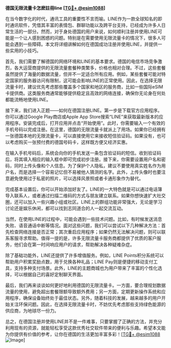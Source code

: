 **德国无限流量卡怎麽註冊line [[TG💪+ @esim1088](https://t.me/s/esim1088)]**

在当今数字化的时代，通讯工具的重要性不言而喻。LINE作为一款全球知名的即时通讯软件，凭借其丰富的表情包、群聊功能以及跨平台支持，已经成为许多人日常生活的一部分。然而，对于身处德国的用户来说，如何顺利注册并使用LINE可能是一个让人感到困惑的问题。特别是在需要使用无限流量卡的情况下，很多人可能会遇到一些障碍。本文将详细讲解如何在德国成功注册并使用LINE，并提供一些实用的小技巧。

首先，我们需要了解德国的网络环境和LINE的基本要求。德国的电信市场竞争激烈，各大运营商提供的无限流量套餐种类繁多，价格也相对合理。不过，这些套餐虽然提供了海量的数据流量，但并不一定适合所有应用。例如，某些套餐可能对特定国家的服务器访问有限制，这可能会影响LINE的正常使用。因此，在选择无限流量卡时，建议优先考虑那些覆盖多个国家和地区的服务商，比如一些国际eSIM卡提供商。这类服务商通常能够提供稳定且高效的网络连接，确保你无论身在何处都能流畅地使用LINE。

接下来，我们进入正题——如何在德国注册LINE。第一步是下载官方应用程序。你可以通过Google Play商店或Apple App Store搜索“LINE”来获取最新版本的应用程序。安装完成后，打开应用并点击“开始使用”。此时，你需要输入一个有效的手机号码以完成注册。在这里，德国的无限流量卡就派上了用场。如果你已经拥有一张德国本地的无限流量卡，可以直接使用它来接收短信验证码。如果没有，也可以考虑购买一张预付费的德国号码卡，这样既方便又经济实惠。

在输入手机号码后，系统会向你的手机发送一条包含验证码的短信。收到验证码后，将其填入相应的输入框中即可完成初步注册。接下来，你需要设置用户名和密码，同时上传头像和个人信息。为了保护个人隐私，建议不要使用真实姓名作为用户名，而是选择一个容易记忆但不易被他人猜测的名字。此外，上传头像时也要注意避免使用过于私密的照片，可以选择风景照或者卡通形象作为替代。

完成基本设置后，你可以开始添加好友了。LINE的一大特色就是可以通过电话簿导入联系人，或者通过扫描二维码的方式与朋友建立联系。如果你想快速扩大社交圈，还可以加入一些兴趣小组或社区。LINE上的群组功能非常强大，无论是学习讨论还是娱乐休闲，都可以找到志同道合的人一起交流互动。

当然，在使用LINE的过程中，可能会遇到一些技术问题。比如，有时候发送消息失败、语音通话中断等情况。面对这些问题，我们可以尝试以下几种解决方法：首先检查网络连接是否正常；其次重启应用程序；如果仍然无法解决问题，则可以联系客服寻求帮助。值得一提的是，许多无限流量卡服务商都提供了优质的客户服务，他们会在第一时间响应用户的请求，帮助解决各种疑难杂症。

除了基础功能外，LINE还提供了许多增值服务。例如，LINE Points积分系统可以帮助用户积累奖励点数，用于兑换各种礼品；LINE Pay则是便捷的移动支付工具，支持多种支付场景。此外，LINE的主题商城也为用户带来了丰富的个性化选择，可以根据自己的喜好定制聊天界面。

最后，我们再来谈谈如何更好地利用德国的无限流量卡。一方面，要合理规划数据流量的使用，避免超出套餐限额导致额外费用；另一方面，定期更新操作系统和应用程序，确保设备始终处于最佳状态。另外，随着科技的发展，越来越多的用户开始关注环保问题。因此，在选择无限流量卡时，不妨优先考虑那些支持绿色能源的供应商，为地球尽一份力。

总之，在德国注册并使用LINE并不是一件难事，只要掌握了正确的方法，并充分利用现有的资源，就能轻松享受这款优秀社交软件带来的便利与乐趣。希望本文能为你提供有价值的参考，让你在德国的生活更加丰富多彩！[[TG💪+ @esim1088](https://t.me/s/esim1088) ![Image](https://i.postimg.cc/4NQfJmqS/Snipaste-2025-05-13-00-14-12.png)]